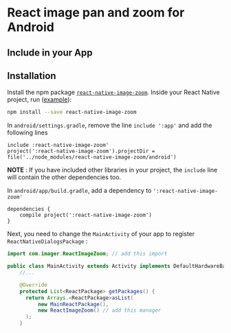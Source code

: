 # React image pan and zoom for Android

## Include in your App


Installation
------------

Install the npm package [`react-native-image-zoom`](https://www.npmjs.com/package/react-native-image-zoom). Inside your React Native project, run ([example](https://github.com/aakashns/react-native-image-zoom-example/commit/e6b83bf3d2238cf7e4ec3688519f38b2544ccad5)):
```bash
npm install --save react-native-image-zoom
```

In `android/settings.gradle`, remove the line `include ':app'` and add the following lines
```
include :react-native-image-zoom'
project(':react-native-image-zoom').projectDir = file('../node_modules/react-native-image-zoom/android')
```
**NOTE** : If you have included other libraries in your project, the `include` line will contain the other dependencies too.

In `android/app/build.gradle`, add a dependency to `':react-native-image-zoom'`
```
dependencies {
    compile project(':react-native-image-zoom')
}
```

Next, you need to change the `MainActivity` of your app to register `ReactNativeDialogsPackage` :
```java
import com.imager.ReactImageZoom; // add this import

public class MainActivity extends Activity implements DefaultHardwareBackBtnHandler {
    //...

    @Override
    protected List<ReactPackage> getPackages() {
      return Arrays.<ReactPackage>asList(
          new MainReactPackage(),
          new ReactImageZoom() // add this manager
      );
    }
```
